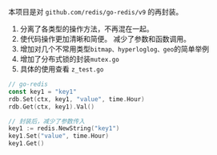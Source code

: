 
本项目是对 `github.com/redis/go-redis/v9` 的再封装。

1. 分离了各类型的操作方法，不再混在一起。
2. 使代码操作更加清晰和简便。 减少了参数和函数调用。
3. 增加对几个不常用类型`bitmap、hyperloglog、geo`的简单举例
4. 增加了分布式锁的封装`mutex.go`
5. 具体的使用查看 `z_test.go`

```go
// go-redis
const key1 = "key1"
rdb.Set(ctx, key1, "value", time.Hour)
rdb.Get(ctx, key1).Val()

// 封装后，减少了参数传入
key1 := redis.NewString("key1")
key1.Set("value", time.Hour)
key1.Get()
```

